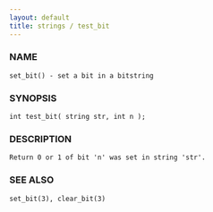 ```yaml
---
layout: default
title: strings / test_bit
---
```






### NAME
    set_bit() - set a bit in a bitstring


### SYNOPSIS
    int test_bit( string str, int n );


### DESCRIPTION
    Return 0 or 1 of bit 'n' was set in string 'str'.


### SEE ALSO
    set_bit(3), clear_bit(3)




